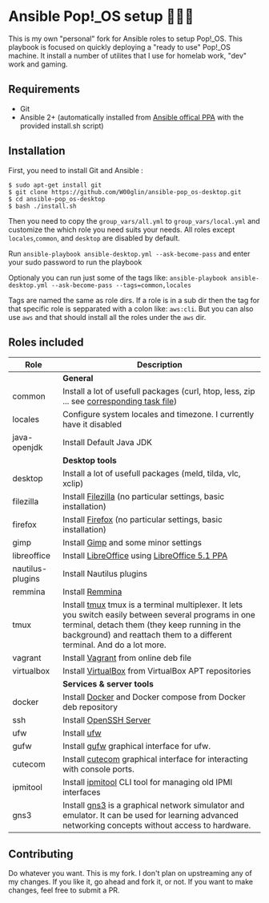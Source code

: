 # Ansible Pop!_OS setup 🧑🏼‍💻
This is my own "personal" fork for Ansible roles to setup Pop!_OS. This playbook is focused on quickly deploying a "ready to use" Pop!_OS machine. It install a number of utilites that I use for homelab work, "dev" work and gaming.


## Requirements
- Git
- Ansible 2+ (automatically installed from [Ansible offical PPA](https://launchpad.net/~ansible/+archive/ubuntu/ansible) with the provided install.sh script)


## Installation
First, you need to install Git and Ansible :
```
$ sudo apt-get install git
$ git clone https://github.com/W00glin/ansible-pop_os-desktop.git
$ cd ansible-pop_os-desktop
$ bash ./install.sh
```

Then you need to copy the `group_vars/all.yml` to `group_vars/local.yml` and customize the which role you need suits your needs. All roles except `locales`,`common`, and `desktop` are disabled by default.

Run `ansible-playbook ansible-desktop.yml --ask-become-pass` and enter your sudo password to run the playbook

Optionaly you can run just some of the tags like:
`ansible-playbook ansible-desktop.yml --ask-become-pass --tags=common,locales`

Tags are named the same as role dirs. If a role is in a sub dir then the tag for that specific role is sepparated with a colon like: `aws:cli`. But you can also use `aws` and that should install all the roles under the `aws` dir.

## Roles included

| Role                     | Description|
| ------------------------ | ------------------------------------------------------------------------------------------------------------------------------------------------------------------------------------------------------------------------------------------------------------------------------------------------------------------------------------- |
|                         |**General**|
| common                  | Install a lot of usefull packages (curl, htop, less, zip ... see [corresponding task file](https://github.com/sys0dm1n/ansible-ubuntu-desktop/blob/master/roles/common/tasks/main.yml)) |
| locales                 | Configure system locales and timezone. I currently have it disabled |
| java-openjdk            | Install Default Java JDK|
|                         | **Desktop tools** |
| desktop                 | Install a lot of usefull packages (meld, tilda, vlc, xclip)|
| filezilla               | Install [Filezilla](https://filezilla-project.org/) (no particular settings, basic installation) | 
| firefox                 | Install [Firefox](https://www.mozilla.org/firefox/) (no particular settings, basic installation) | 
| gimp                    | Install [Gimp](https://www.gimp.org/) and some minor settings |
| libreoffice             | Install [LibreOffice](https://www.libreoffice.org/) using [LibreOffice 5.1 PPA](https://launchpad.net/~libreoffice/+archive/ubuntu/libreoffice-5-1) |
| nautilus-plugins        | Install Nautilus plugins|
| remmina                 | Install [Remmina](http://www.remmina.org/) |
| tmux                    | Install [tmux](https://github.com/tmux/tmux/wiki) tmux is a terminal multiplexer. It lets you switch easily between several programs in one terminal, detach them (they keep running in the background) and reattach them to a different terminal. And do a lot more. |
| vagrant                 | Install [Vagrant](https://www.vagrantup.com/) from online deb file|
| virtualbox              | Install [VirtualBox](https://www.virtualbox.org/) from VirtualBox APT repositories | 
|                         | **Services & server tools** |
| docker                  | Install [Docker](https://www.docker.com/) and Docker compose from Docker deb repository|
| ssh                     | Install [OpenSSH Server](http://www.openssh.com/)      | 
| ufw                     | Install [ufw](https://help.ubuntu.com/community/UFW) |
| gufw                    | Install [gufw](https://help.ubuntu.com/community/Gufw) graphical interface for ufw.|
| cutecom                 | Install [cutecom](https://help.ubuntu.com/community/Cutecom) graphical interface for interacting with console ports.|
| ipmitool                | Install [ipmitool](https://help.ubuntu.com/community/IPMI) CLI tool for managing old IPMI interfaces |
| gns3                    | Install [gns3](https://www.gns3.com/) is a graphical network simulator and emulator. It can be used for learning advanced networking concepts without access to hardware. |


## Contributing
Do whatever you want. This is my fork. I don't plan on upstreaming any of my changes. If you like it, go ahead and fork it, or not. If you want to make changes, feel free to submit a PR.